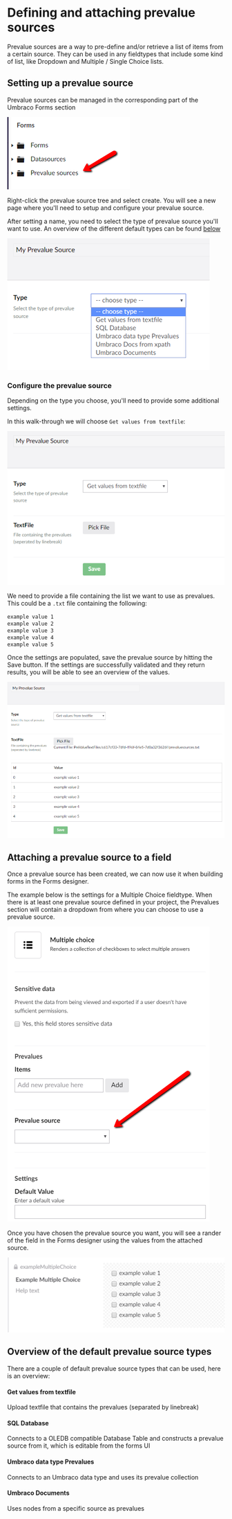 # Defining and attaching prevalue sources

Prevalue sources are a way to pre-define and/or retrieve a list of items from a certain source. They can be used in any fieldtypes that include some kind of list, like Dropdown and Multiple / Single Choice lists.

## Setting up a prevalue source

Prevalue sources can be managed in the corresponding part of the Umbraco Forms section

![Prevalue source tree](images/prevaluesourcetree.png)

Right-click the prevalue source tree and select create. You will see a new page where you'll need to setup and configure your prevalue source.

After setting a name, you need to select the type of prevalue source you'll want to use. An overview of the different default types can be found [below](#overview-of-the-default-prevalue-source-types)

![Choose type](images/choosetype.png)

### Configure the prevalue source

Depending on the type you choose, you'll need to provide some additional settings.

In this walk-through we will choose `Get values from textfile`:

![Type settings](images/typesettings.png)

We need to provide a file containing the list we want to use as prevalues. This could be a `.txt` file containing the following:

	example value 1
	example value 2
	example value 3
	example value 4
	example value 5

Once the settings are populated, save the prevalue source by hitting the Save button. If the settings are successfully validated and they return results, you will be able to see an overview of the values.

![Preview](images/preview.png)

## Attaching a prevalue source to a field

Once a prevalue source has been created, we can now use it when building forms in the Forms designer.

The example below is the settings for a Multiple Choice fieldtype. When there is at least one prevalue source defined in your project, the Prevalues section will contain a dropdown from where you can choose to use a prevalue source.

![Prevalue source](images/FieldPrevalueSource.png)

Once you have chosen the prevalue source you want, you will see a rander of the field in the Forms designer using the values from the attached source.

![Preview](images/fieldpreview.png)

## Overview of the default prevalue source types
There are a couple of default prevalue source types that can be used, here is an overview:

#### Get values from textfile
Upload textfile that contains the prevalues (separated by linebreak)

#### SQL Database
Connects to a OLEDB compatible Database Table and constructs a prevalue source from it, which is editable from the forms UI


#### Umbraco data type Prevalues
Connects to an Umbraco data type and uses its prevalue collection


#### Umbraco Documents
Uses nodes from a specific source as prevalues
